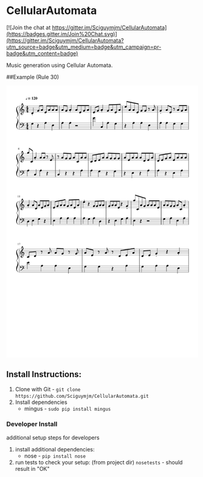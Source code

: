 # CellularAutomata

[![Join the chat at https://gitter.im/Sciguymjm/CellularAutomata](https://badges.gitter.im/Join%20Chat.svg)](https://gitter.im/Sciguymjm/CellularAutomata?utm_source=badge&utm_medium=badge&utm_campaign=pr-badge&utm_content=badge)


Music generation using Cellular Automata.


##Example (Rule 30)

![Rule 30 Example](ex1.png)


## Install Instructions:

1. Clone with Git - `git clone https://github.com/Sciguymjm/CellularAutomata.git`
2. Install dependencies
    - mingus - `sudo pip install mingus`

### Developer Install ###

additional setup steps for developers

1. install additional dependencies:
    * nose - `pip install nose`
2. run tests to check your setup: (from project dir) `nosetests` - should result in "OK"